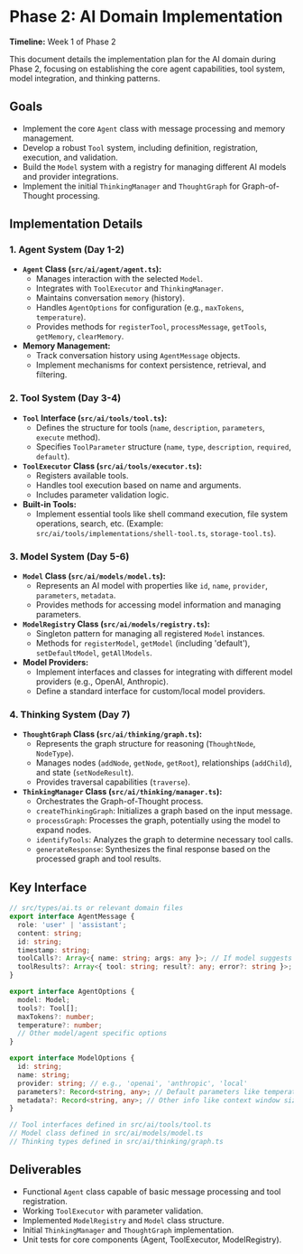 # Phase 2: AI Domain Implementation

**Timeline:** Week 1 of Phase 2

This document details the implementation plan for the AI domain during Phase 2, focusing on establishing the core agent capabilities, tool system, model integration, and thinking patterns.

## Goals

-   Implement the core `Agent` class with message processing and memory management.
-   Develop a robust `Tool` system, including definition, registration, execution, and validation.
-   Build the `Model` system with a registry for managing different AI models and provider integrations.
-   Implement the initial `ThinkingManager` and `ThoughtGraph` for Graph-of-Thought processing.

## Implementation Details

### 1. Agent System (Day 1-2)

-   **`Agent` Class (`src/ai/agent/agent.ts`):**
    -   Manages interaction with the selected `Model`.
    -   Integrates with `ToolExecutor` and `ThinkingManager`.
    -   Maintains conversation `memory` (history).
    -   Handles `AgentOptions` for configuration (e.g., `maxTokens`, `temperature`).
    -   Provides methods for `registerTool`, `processMessage`, `getTools`, `getMemory`, `clearMemory`.
-   **Memory Management:**
    -   Track conversation history using `AgentMessage` objects.
    -   Implement mechanisms for context persistence, retrieval, and filtering.

### 2. Tool System (Day 3-4)

-   **`Tool` Interface (`src/ai/tools/tool.ts`):**
    -   Defines the structure for tools (`name`, `description`, `parameters`, `execute` method).
    -   Specifies `ToolParameter` structure (`name`, `type`, `description`, `required`, `default`).
-   **`ToolExecutor` Class (`src/ai/tools/executor.ts`):**
    -   Registers available tools.
    -   Handles tool execution based on name and arguments.
    -   Includes parameter validation logic.
-   **Built-in Tools:**
    -   Implement essential tools like shell command execution, file system operations, search, etc. (Example: `src/ai/tools/implementations/shell-tool.ts`, `storage-tool.ts`).

### 3. Model System (Day 5-6)

-   **`Model` Class (`src/ai/models/model.ts`):**
    -   Represents an AI model with properties like `id`, `name`, `provider`, `parameters`, `metadata`.
    -   Provides methods for accessing model information and managing parameters.
-   **`ModelRegistry` Class (`src/ai/models/registry.ts`):**
    -   Singleton pattern for managing all registered `Model` instances.
    -   Methods for `registerModel`, `getModel` (including 'default'), `setDefaultModel`, `getAllModels`.
-   **Model Providers:**
    -   Implement interfaces and classes for integrating with different model providers (e.g., OpenAI, Anthropic).
    -   Define a standard interface for custom/local model providers.

### 4. Thinking System (Day 7)

-   **`ThoughtGraph` Class (`src/ai/thinking/graph.ts`):**
    -   Represents the graph structure for reasoning (`ThoughtNode`, `NodeType`).
    -   Manages nodes (`addNode`, `getNode`, `getRoot`), relationships (`addChild`), and state (`setNodeResult`).
    -   Provides traversal capabilities (`traverse`).
-   **`ThinkingManager` Class (`src/ai/thinking/manager.ts`):**
    -   Orchestrates the Graph-of-Thought process.
    -   `createThinkingGraph`: Initializes a graph based on the input message.
    -   `processGraph`: Processes the graph, potentially using the model to expand nodes.
    -   `identifyTools`: Analyzes the graph to determine necessary tool calls.
    -   `generateResponse`: Synthesizes the final response based on the processed graph and tool results.

## Key Interface

```typescript
// src/types/ai.ts or relevant domain files
export interface AgentMessage {
  role: 'user' | 'assistant';
  content: string;
  id: string;
  timestamp: string;
  toolCalls?: Array<{ name: string; args: any }>; // If model suggests tool calls
  toolResults?: Array<{ tool: string; result?: any; error?: string }>; // Results after execution
}

export interface AgentOptions {
  model: Model;
  tools?: Tool[];
  maxTokens?: number;
  temperature?: number;
  // Other model/agent specific options
}

export interface ModelOptions {
  id: string;
  name: string;
  provider: string; // e.g., 'openai', 'anthropic', 'local'
  parameters?: Record<string, any>; // Default parameters like temperature, max_tokens
  metadata?: Record<string, any>; // Other info like context window size
}

// Tool interfaces defined in src/ai/tools/tool.ts
// Model class defined in src/ai/models/model.ts
// Thinking types defined in src/ai/thinking/graph.ts
```

## Deliverables

-   Functional `Agent` class capable of basic message processing and tool registration.
-   Working `ToolExecutor` with parameter validation.
-   Implemented `ModelRegistry` and `Model` class structure.
-   Initial `ThinkingManager` and `ThoughtGraph` implementation.
-   Unit tests for core components (Agent, ToolExecutor, ModelRegistry).
